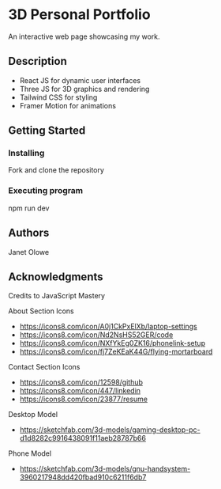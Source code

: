 # 3D Personal Portfolio

An interactive web page showcasing my work.

## Description

- React JS for dynamic user interfaces
- Three JS for 3D graphics and rendering
- Tailwind CSS for styling 
- Framer Motion for animations

## Getting Started

### Installing

Fork and clone the repository

### Executing program

npm run dev

## Authors

Janet Olowe

## Acknowledgments

Credits to JavaScript Mastery

About Section Icons
- https://icons8.com/icon/A0j1CkPxElXb/laptop-settings
- https://icons8.com/icon/Nd2NsHS52GER/code
- https://icons8.com/icon/NXfYkEg0ZK16/phonelink-setup
- https://icons8.com/icon/fj7ZeKEaK44G/flying-mortarboard

Contact Section Icons
- https://icons8.com/icon/12598/github
- https://icons8.com/icon/447/linkedin
- https://icons8.com/icon/23877/resume

Desktop Model
- https://sketchfab.com/3d-models/gaming-desktop-pc-d1d8282c9916438091f11aeb28787b66

Phone Model
- https://sketchfab.com/3d-models/gnu-handsystem-3960217948dd420fbad910c6211f6db7
